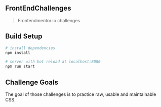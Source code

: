 ## FrontEndChallenges
> Frontendmentor.io challenges

## Build Setup

``` bash
# install dependencies
npm install

# server with hot reload at localhost:8080
npm run start

```

## Challenge Goals
The goal of those challenges is to practice raw, usable and maintainable CSS.
